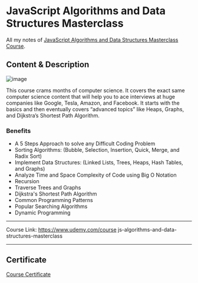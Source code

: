 # JavaScript Algorithms and Data Structures Masterclass

All my notes of [JavaScript Algorithms and Data Structures Masterclass Course](https://www.udemy.com/course/js-algorithms-and-data-structures-masterclass).

## Content & Description

![image](https://github.com/Mohamed-Elhawary/courses-notes/assets/69651552/30633a17-f9d4-4df3-b88a-a9967db32a91)

This course crams months of computer science. It covers the exact same computer science content that will help you to ace interviews at huge companies like Google, Tesla, Amazon, and Facebook. It starts with the basics and then eventually covers “advanced topics” like Heaps, Graphs, and Dijkstra’s Shortest Path Algorithm. 

### Benefits

- A 5 Steps Approach to solve any Difficult Coding Problem
- Sorting Algorithms: (Bubble, Selection, Insertion, Quick, Merge, and Radix Sort)
- Implement Data Structures: (Linked Lists, Trees, Heaps, Hash Tables, and Graphs)
- Analyze Time and Space Complexity of Code using Big O Notation
- Recursion
- Traverse Trees and Graphs
- Dijkstra's Shortest Path Algorithm  
- Common Programming Patterns 
- Popular Searching Algorithms 
- Dynamic Programming

------------------

Course Link: https://www.udemy.com/course js-algorithms-and-data-structures-masterclass

------------------

## Certificate

[Course Certificate](Certificate.pdf)